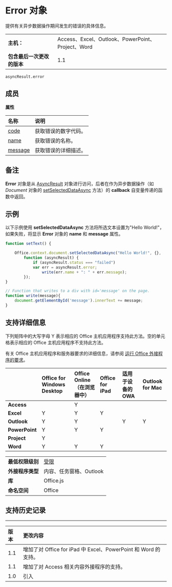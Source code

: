 
# <a name="error-object"></a>Error 对象
提供有关异步数据操作期间发生的错误的具体信息。

|||
|:-----|:-----|
|**主机：**|Access、Excel、Outlook、PowerPoint、Project、Word|
|**包含最后一次更改的版本**|1.1|

```
asyncResult.error
```


## <a name="members"></a>成员


**属性**


|**名称**|**说明**|
|:-----|:-----|
|[code](../../reference/shared/error.code.md)|获取错误的数字代码。|
|[name](../../reference/shared/error.name.md)|获取错误的名称。|
|[message](../../reference/shared/error.message.md)|获取错误的详细描述。|

## <a name="remarks"></a>备注

**Error** 对象是从 [AsyncResult](../../reference/shared/asyncresult.md) 对象进行访问，后者在作为异步数据操作（如 _Document_ 对象的 [setSelectedDataAsync](../../reference/shared/document.setselecteddataasync.md) 方法）的 **callback** 自变量传递的函数中返回。


## <a name="example"></a>示例

以下示例使用  **setSelectedDataAsync** 方法将所选文本设置为"Hello World!"，如果失败，将显示 **Error** 对象的 **name** 和 **message** 属性。


```js
function setText() {

    Office.context.document.setSelectedDataAsync("Hello World!", {},
        function (asyncResult) {
            if (asyncResult.status === "failed")
            var err = asyncResult.error; 
                write(err.name + ": " + err.message);
        });
}

// Function that writes to a div with id='message' on the page.
function write(message){
    document.getElementById('message').innerText += message; 
}
```




## <a name="support-details"></a>支持详细信息


下列矩阵中的大写字母 Y 表示相应的 Office 主机应用程序支持此方法。空的单元格表示相应的 Office 主机应用程序不支持此方法。

有关 Office 主机应用程序和服务器要求的详细信息，请参阅 [运行 Office 外接程序的要求](../../docs/overview/requirements-for-running-office-add-ins.md)。

||**Office for Windows Desktop**|**Office Online（在浏览器中）**|**Office for iPad**|**适用于设备的 OWA**|**Outlook for Mac**|
|:-----|:-----|:-----|:-----|:-----|:-----|
|**Access**||Y||||
|**Excel**|Y|Y|Y|||
|**Outlook**|Y|Y||Y|Y|
|**PowerPoint**|Y|Y|Y|||
|**Project**|Y|||||
|**Word**|Y|Y|Y|||

|||
|:-----|:-----|
|**最低权限级别**|[受限](../../docs/develop/requesting-permissions-for-api-use-in-content-and-task-pane-add-ins.md)|
|**外接程序类型**|内容、任务窗格、Outlook|
|**库**|Office.js|
|**命名空间**|Office|

## <a name="support-history"></a>支持历史记录



****


|**版本**|**更改内容**|
|:-----|:-----|
|1.1|增加了对 Office for iPad 中 Excel、PowerPoint 和 Word 的支持。|
|1.1|增加了对 Access 相关内容外接程序的支持。|
|1.0|引入|
